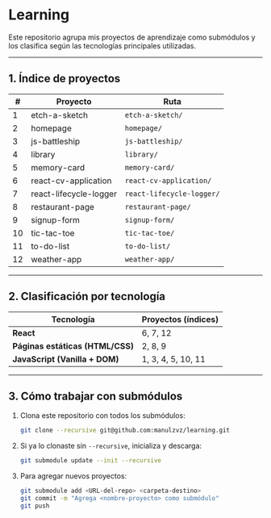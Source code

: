 # Learning

Este repositorio agrupa mis proyectos de aprendizaje como submódulos y los clasifica según las tecnologías principales utilizadas.

---

## 1. Índice de proyectos

| #   | Proyecto               | Ruta                      |
| --- | ---------------------- | ------------------------- |
| 1   | etch-a-sketch          | `etch-a-sketch/`          |
| 2   | homepage               | `homepage/`               |
| 3   | js-battleship          | `js-battleship/`          |
| 4   | library                | `library/`                |
| 5   | memory-card            | `memory-card/`            |
| 6   | react-cv-application   | `react-cv-application/`   |
| 7   | react-lifecycle-logger | `react-lifecycle-logger/` |
| 8   | restaurant-page        | `restaurant-page/`        |
| 9   | signup-form            | `signup-form/`            |
| 10  | tic-tac-toe            | `tic-tac-toe/`            |
| 11  | to-do-list             | `to-do-list/`             |
| 12  | weather-app            | `weather-app/`            |

---

## 2. Clasificación por tecnología

| Tecnología                       | Proyectos (índices) |
| -------------------------------- | ------------------- |
| **React**                        | 6, 7, 12            |
| **Páginas estáticas (HTML/CSS)** | 2, 8, 9             |
| **JavaScript (Vanilla + DOM)**   | 1, 3, 4, 5, 10, 11  |

---

## 3. Cómo trabajar con submódulos

1. Clona este repositorio con todos los submódulos:

   ```bash
   git clone --recursive git@github.com:manulzvz/learning.git
   ```

2. Si ya lo clonaste sin `--recursive`, inicializa y descarga:

   ```bash
   git submodule update --init --recursive
   ```

3. Para agregar nuevos proyectos:

   ```bash
   git submodule add <URL-del-repo> <carpeta-destino>
   git commit -m "Agrega <nombre-proyecto> como submódulo"
   git push
   ```
